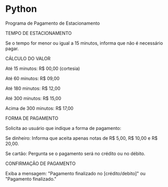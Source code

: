 # Python
Programa de Pagamento de Estacionamento

TEMPO DE ESTACIONAMENTO

Se o tempo for menor ou igual a 15 minutos, informa que não é necessário pagar.

CÁLCULO DO VALOR

Até 15 minutos: R$ 00,00 (cortesia)

Até 60 minutos: R$ 09,00

Até 180 minutos: R$ 12,00

Até 300 minutos: R$ 15,00

Acima de 300 minutos: R$ 17,00

FORMA DE PAGAMENTO

Solicita ao usuário que indique a forma de pagamento:

Se dinheiro: Informa que aceita apenas notas de R$ 5,00, R$ 10,00 e R$ 20,00.

Se cartão: Pergunta se o pagamento será no crédito ou no débito.

CONFIRMAÇÃO DE PAGAMENTO

Exiba a mensagem: "Pagamento finalizado no [crédito/debito]" ou "Pagamento finalizado."
